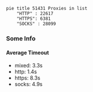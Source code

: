 
```mermaid
pie title 51431 Proxies in list
    "HTTP" : 22617
    "HTTPS": 6381
    "SOCKS" : 28099
```

### Some Info
#### Average Timeout

- mixed: 3.3s
- http: 1.4s
- https: 8.3s
- socks: 4.9s